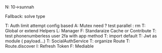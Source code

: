 N: 10->sunnah

Fallback: solve type

T: Auth limit attempt config based
A: Mutex need ? test parallel : rm 
T: Global or extend Helpers
L: Manager
F: Standaraize Cache or Contribute
T: test phonenumberless user 2fa with app method
T: import default
T: Jwt as module ( payload...)
T: SocialAuthService
T: organize Route
T: Route.discover
I: Refresh Token
F: Mediable